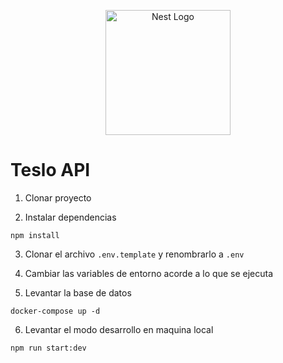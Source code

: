 <p align="center">
  <a href="http://nestjs.com/" target="blank"><img src="https://nestjs.com/img/logo-small.svg" width="200" alt="Nest Logo" /></a>
</p>


# Teslo API

1. Clonar proyecto

2. Instalar dependencias
```
npm install
```
3. Clonar el archivo ```.env.template``` y renombrarlo a ```.env```

4. Cambiar las variables de entorno acorde a lo que se ejecuta

5. Levantar la base de datos
```
docker-compose up -d
```

6. Levantar el modo desarrollo en maquina local
```
npm run start:dev
```